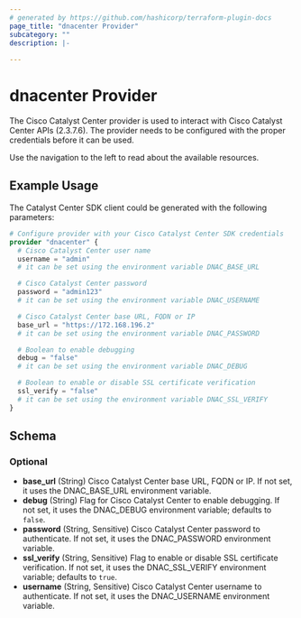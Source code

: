 ```yaml
---
# generated by https://github.com/hashicorp/terraform-plugin-docs
page_title: "dnacenter Provider"
subcategory: ""
description: |-
  
---
```


# dnacenter Provider

The Cisco Catalyst Center provider is used to interact with Cisco Catalyst Center APIs (2.3.7.6). The provider needs to be configured with the proper credentials before it can be used.

Use the navigation to the left to read about the available resources.


## Example Usage

The Catalyst Center SDK client could be generated with the following parameters:

```terraform
# Configure provider with your Cisco Catalyst Center SDK credentials
provider "dnacenter" {
  # Cisco Catalyst Center user name
  username = "admin"
  # it can be set using the environment variable DNAC_BASE_URL

  # Cisco Catalyst Center password
  password = "admin123"
  # it can be set using the environment variable DNAC_USERNAME

  # Cisco Catalyst Center base URL, FQDN or IP
  base_url = "https://172.168.196.2"
  # it can be set using the environment variable DNAC_PASSWORD

  # Boolean to enable debugging
  debug = "false"
  # it can be set using the environment variable DNAC_DEBUG

  # Boolean to enable or disable SSL certificate verification
  ssl_verify = "false"
  # it can be set using the environment variable DNAC_SSL_VERIFY
}
```

<!-- schema generated by tfplugindocs -->
## Schema

### Optional

- **base_url** (String) Cisco Catalyst Center base URL, FQDN or IP. If not set, it uses the DNAC_BASE_URL environment variable.
- **debug** (String) Flag for Cisco Catalyst Center to enable debugging. If not set, it uses the DNAC_DEBUG environment variable; defaults to `false`.
- **password** (String, Sensitive) Cisco Catalyst Center password to authenticate. If not set, it uses the DNAC_PASSWORD environment variable.
- **ssl_verify** (String, Sensitive) Flag to enable or disable SSL certificate verification. If not set, it uses the DNAC_SSL_VERIFY environment variable; defaults to `true`.
- **username** (String, Sensitive) Cisco Catalyst Center username to authenticate. If not set, it uses the DNAC_USERNAME environment variable.
